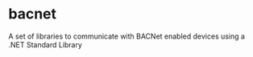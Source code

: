 # bacnet
A set of libraries to communicate with BACNet enabled devices using a .NET Standard Library
